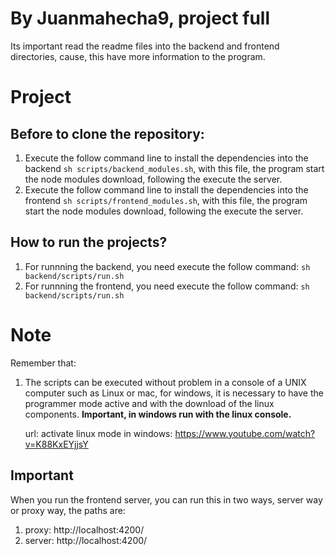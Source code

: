 # By Juanmahecha9, project full

Its important read the readme files into the backend and frontend directories, cause, this have more information to the program.

# Project

## Before to clone the repository:

1. Execute the follow command line to install the dependencies into the backend `sh scripts/backend_modules.sh`, with this file, the program start the node modules download, following the execute the server.
2. Execute the follow command line to install the dependencies into the frontend `sh scripts/frontend_modules.sh`, with this file, the program start the node modules download, following the execute the server.

## How to run the projects?

1. For runnning the backend, you need execute the follow command: `sh backend/scripts/run.sh`
2. For runnning the frontend, you need execute the follow command: `sh backend/scripts/run.sh`

# Note

Remember that:

1. The scripts can be executed without problem in a console of a UNIX computer such as Linux or mac, for windows, it is necessary to have the programmer mode active and with the download of the linux components.
   **Important, in windows run with the linux console.**

   url: activate linux mode in windows: https://www.youtube.com/watch?v=K88KxEYjjsY

## Important

When you run the frontend server, you can run this in two ways, server way or proxy way, the paths are:

1. proxy: http://localhost:4200/
2. server: http://localhost:4200/
